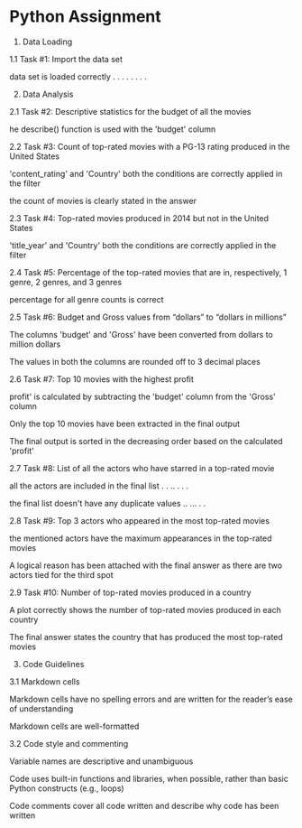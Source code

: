# Python Assignment


1. Data Loading


1.1 Task #1: Import the data set

data set is loaded correctly  . . . . . . . .


2. Data Analysis


2.1 Task #2: Descriptive statistics for the budget of all the movies


he describe() function is used with the 'budget' column 


2.2 Task #3: Count of top-rated movies with a PG-13 rating produced in the United States


'content_rating' and 'Country' both the conditions are correctly applied in the filter

the count of movies is clearly stated in the answer



2.3 Task #4: Top-rated movies produced in 2014 but not in the United States


'title_year' and 'Country' both the conditions are correctly applied in the filter



2.4 Task #5: Percentage of the top-rated movies that are in, respectively, 1 genre, 2 genres, and 3 genres


percentage for all genre counts is correct


2.5 Task #6: Budget and Gross values from “dollars” to “dollars in millions”

The columns 'budget' and 'Gross' have been converted from dollars to million dollars

The values in both the columns are rounded off to 3 decimal places


2.6 Task #7: Top 10 movies with the highest profit


profit' is calculated by subtracting the 'budget' column from the 'Gross' column

Only the top 10 movies have been extracted in the final output

The final output is sorted in the decreasing order based on the calculated 'profit'


2.7 Task #8: List of all the actors who have starred in a top-rated movie


all the actors are included in the final list . . .. . . . 

the final list doesn't have any duplicate values .. ... . .


2.8 Task #9: Top 3 actors who appeared in the most top-rated movies


the mentioned actors have the maximum appearances in the top-rated movies

A logical reason has been attached with the final answer as there are two actors tied for the third spot



2.9 Task #10: Number of top-rated movies produced in a country


A plot correctly shows the number of top-rated movies produced in each country

The final answer states the country that has produced the most top-rated movies



3. Code Guidelines



3.1 Markdown cells


Markdown cells have no spelling errors and are written for the reader’s ease of understanding

Markdown cells are well-formatted


3.2 Code style and commenting


Variable names are descriptive and unambiguous

Code uses built-in functions and libraries, when possible, rather than basic Python constructs (e.g., loops)

Code comments cover all code written and describe why code has been written


